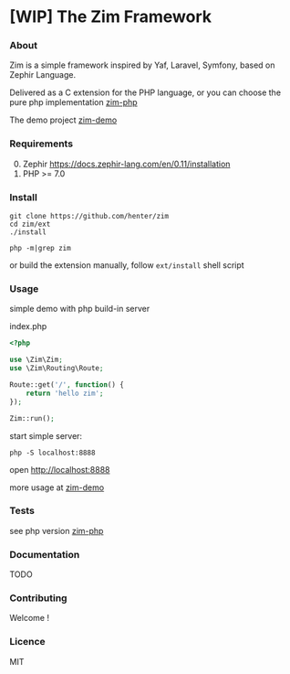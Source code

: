 # [WIP] The Zim Framework

### About

Zim is a simple framework inspired by Yaf, Laravel, Symfony, based on Zephir Language.

Delivered as a C extension for the PHP language, or you can choose the pure php implementation [zim-php](https://github.com/henter/zim-php)

The demo project [zim-demo](https://github.com/henter/zim-demo)

### Requirements

0. Zephir https://docs.zephir-lang.com/en/0.11/installation
1. PHP >= 7.0

### Install

```
git clone https://github.com/henter/zim
cd zim/ext
./install

php -m|grep zim
```

or build the extension manually, follow `ext/install` shell script

### Usage

simple demo with php build-in server

index.php
```php
<?php

use \Zim\Zim;
use \Zim\Routing\Route;

Route::get('/', function() {
    return 'hello zim';
});

Zim::run();

```

start simple server:

`php -S localhost:8888`

open [http://localhost:8888](http://localhost:8888)

more usage at [zim-demo](https://github.com/henter/zim-demo)

### Tests

see php version [zim-php](https://github.com/henter/zim-php)

### Documentation

TODO

### Contributing

Welcome !

### Licence

MIT
